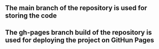 ## The main branch of the repository is used for storing the code

## The gh-pages branch build of the repository is used for deploying the project on GitHun Pages